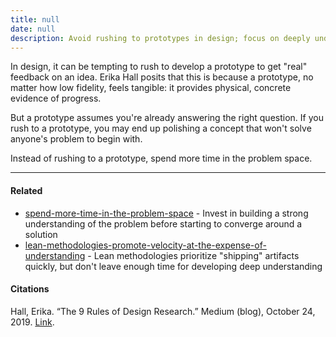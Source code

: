 ```yaml
---
title: null
date: null
description: Avoid rushing to prototypes in design; focus on deeply understanding the problem first to ensure solutions truly address user needs and avoid wasting effort on the wrong ideas.
---
```


In design, it can be tempting to rush to develop a prototype to get "real" feedback on an idea. Erika Hall posits that this is because a prototype, no matter how low fidelity, feels tangible: it provides physical, concrete evidence of progress.

But a prototype assumes you're already answering the right question. If you rush to a prototype, you may end up polishing a concept that won't solve anyone's problem to begin with.

Instead of rushing to a prototype, spend more time in the problem space.

---

#### Related

- [spend-more-time-in-the-problem-space]() - Invest in building a strong understanding of the problem before starting to converge around a solution
- [lean-methodologies-promote-velocity-at-the-expense-of-understanding]() - Lean methodologies prioritize "shipping" artifacts quickly, but don't leave enough time for developing deep understanding

#### Citations

Hall, Erika. “The 9 Rules of Design Research.” Medium (blog), October 24, 2019. [Link](https://medium.com/mule-design/the-9-rules-of-design-research-1a273fdd1d3b).

